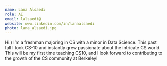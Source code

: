 ```yaml
---
name: Lana Alsaedi 
role: AI 
email: lalsaedi@
website: www.linkedin.com/in/lanaalsaedi
photo: lana_alsaedi.jpg
---
```

Hi:) I’m a freshman majoring in CS with a minor in Data Science. This past fall I took CS-10 and instantly grew passionate about the intricate CS world. This will be my first time teaching CS10, and I look forward to contributing to the growth of the CS community at Berkeley!
 
